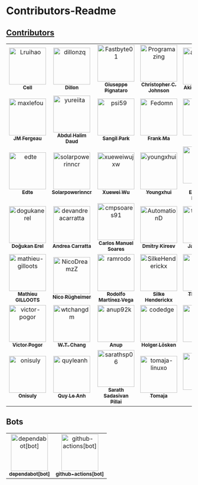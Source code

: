 # Contributors-Readme
## [Contributors](https://github.com/hugo-fixit/FixIt/graphs/contributors)

<!-- readme: contributors,d-baer -start -->
<table>
<tr>
    <td align="center">
        <a href="https://github.com/Lruihao">
            <img src="https://avatars.githubusercontent.com/u/33419593?v=4" width="100;" alt="Lruihao"/>
            <br />
            <sub><b>Cell</b></sub>
        </a>
    </td>
    <td align="center">
        <a href="https://github.com/dillonzq">
            <img src="https://avatars.githubusercontent.com/u/30786232?v=4" width="100;" alt="dillonzq"/>
            <br />
            <sub><b>Dillon</b></sub>
        </a>
    </td>
    <td align="center">
        <a href="https://github.com/Fastbyte01">
            <img src="https://avatars.githubusercontent.com/u/16869546?v=4" width="100;" alt="Fastbyte01"/>
            <br />
            <sub><b>Giuseppe Pignataro</b></sub>
        </a>
    </td>
    <td align="center">
        <a href="https://github.com/Programazing">
            <img src="https://avatars.githubusercontent.com/u/11393826?v=4" width="100;" alt="Programazing"/>
            <br />
            <sub><b>Christopher C. Johnson</b></sub>
        </a>
    </td>
    <td align="center">
        <a href="https://github.com/astropenguin">
            <img src="https://avatars.githubusercontent.com/u/13254278?v=4" width="100;" alt="astropenguin"/>
            <br />
            <sub><b>Akio Taniguchi</b></sub>
        </a>
    </td>
    <td align="center">
        <a href="https://github.com/DaveA-W">
            <img src="https://avatars.githubusercontent.com/u/6415842?v=4" width="100;" alt="DaveA-W"/>
            <br />
            <sub><b>Dave A-W</b></sub>
        </a>
    </td></tr>
<tr>
    <td align="center">
        <a href="https://github.com/maxlefou">
            <img src="https://avatars.githubusercontent.com/u/6705075?v=4" width="100;" alt="maxlefou"/>
            <br />
            <sub><b>JM Fergeau</b></sub>
        </a>
    </td>
    <td align="center">
        <a href="https://github.com/yureiita">
            <img src="https://avatars.githubusercontent.com/u/26035759?v=4" width="100;" alt="yureiita"/>
            <br />
            <sub><b>Abdul Halim Daud</b></sub>
        </a>
    </td>
    <td align="center">
        <a href="https://github.com/psi59">
            <img src="https://avatars.githubusercontent.com/u/15508203?v=4" width="100;" alt="psi59"/>
            <br />
            <sub><b>Sangil Park</b></sub>
        </a>
    </td>
    <td align="center">
        <a href="https://github.com/Fedomn">
            <img src="https://avatars.githubusercontent.com/u/6177727?v=4" width="100;" alt="Fedomn"/>
            <br />
            <sub><b>Frank Ma</b></sub>
        </a>
    </td>
    <td align="center">
        <a href="https://github.com/Mejituu">
            <img src="https://avatars.githubusercontent.com/u/36153418?v=4" width="100;" alt="Mejituu"/>
            <br />
            <sub><b>Mejituu</b></sub>
        </a>
    </td>
    <td align="center">
        <a href="https://github.com/ctj12461">
            <img src="https://avatars.githubusercontent.com/u/42143810?v=4" width="100;" alt="ctj12461"/>
            <br />
            <sub><b>Justin Chen</b></sub>
        </a>
    </td></tr>
<tr>
    <td align="center">
        <a href="https://github.com/edte">
            <img src="https://avatars.githubusercontent.com/u/50194671?v=4" width="100;" alt="edte"/>
            <br />
            <sub><b>Edte</b></sub>
        </a>
    </td>
    <td align="center">
        <a href="https://github.com/solarpowerinncr">
            <img src="https://avatars.githubusercontent.com/u/37186560?v=4" width="100;" alt="solarpowerinncr"/>
            <br />
            <sub><b>Solarpowerinncr</b></sub>
        </a>
    </td>
    <td align="center">
        <a href="https://github.com/xueweiwujxw">
            <img src="https://avatars.githubusercontent.com/u/45992640?v=4" width="100;" alt="xueweiwujxw"/>
            <br />
            <sub><b>Xuewei Wu</b></sub>
        </a>
    </td>
    <td align="center">
        <a href="https://github.com/youngxhui">
            <img src="https://avatars.githubusercontent.com/u/16971804?v=4" width="100;" alt="youngxhui"/>
            <br />
            <sub><b>Youngxhui</b></sub>
        </a>
    </td>
    <td align="center">
        <a href="https://github.com/Kapusch">
            <img src="https://avatars.githubusercontent.com/u/9576733?v=4" width="100;" alt="Kapusch"/>
            <br />
            <sub><b>Jean-Emmanuel BAILLAT</b></sub>
        </a>
    </td>
    <td align="center">
        <a href="https://github.com/n0tr00teuorg">
            <img src="https://avatars.githubusercontent.com/u/106423923?v=4" width="100;" alt="n0tr00teuorg"/>
            <br />
            <sub><b>N0tr00t</b></sub>
        </a>
    </td></tr>
<tr>
    <td align="center">
        <a href="https://github.com/dogukanerel">
            <img src="https://avatars.githubusercontent.com/u/19349444?v=4" width="100;" alt="dogukanerel"/>
            <br />
            <sub><b>Doğukan Erel</b></sub>
        </a>
    </td>
    <td align="center">
        <a href="https://github.com/devandreacarratta">
            <img src="https://avatars.githubusercontent.com/u/46504271?v=4" width="100;" alt="devandreacarratta"/>
            <br />
            <sub><b>Andrea Carratta</b></sub>
        </a>
    </td>
    <td align="center">
        <a href="https://github.com/cmpsoares91">
            <img src="https://avatars.githubusercontent.com/u/4914211?v=4" width="100;" alt="cmpsoares91"/>
            <br />
            <sub><b>Carlos Manuel Soares</b></sub>
        </a>
    </td>
    <td align="center">
        <a href="https://github.com/AutomationD">
            <img src="https://avatars.githubusercontent.com/u/1790594?v=4" width="100;" alt="AutomationD"/>
            <br />
            <sub><b>Dmitry Kireev</b></sub>
        </a>
    </td>
    <td align="center">
        <a href="https://github.com/thejayhaykid">
            <img src="https://avatars.githubusercontent.com/u/9452325?v=4" width="100;" alt="thejayhaykid"/>
            <br />
            <sub><b>Jake Hayes</b></sub>
        </a>
    </td>
    <td align="center">
        <a href="https://github.com/markdluethje">
            <img src="https://avatars.githubusercontent.com/u/31922494?v=4" width="100;" alt="markdluethje"/>
            <br />
            <sub><b>Mark-Daniel Lüthje</b></sub>
        </a>
    </td></tr>
<tr>
    <td align="center">
        <a href="https://github.com/mathieu-gilloots">
            <img src="https://avatars.githubusercontent.com/u/1282351?v=4" width="100;" alt="mathieu-gilloots"/>
            <br />
            <sub><b>Mathieu GILLOOTS</b></sub>
        </a>
    </td>
    <td align="center">
        <a href="https://github.com/NicoDreamzZ">
            <img src="https://avatars.githubusercontent.com/u/12086166?v=4" width="100;" alt="NicoDreamzZ"/>
            <br />
            <sub><b>Nico Rügheimer</b></sub>
        </a>
    </td>
    <td align="center">
        <a href="https://github.com/ramrodo">
            <img src="https://avatars.githubusercontent.com/u/2797052?v=4" width="100;" alt="ramrodo"/>
            <br />
            <sub><b>Rodolfo Martínez Vega</b></sub>
        </a>
    </td>
    <td align="center">
        <a href="https://github.com/SilkeHenderickx">
            <img src="https://avatars.githubusercontent.com/u/28140438?v=4" width="100;" alt="SilkeHenderickx"/>
            <br />
            <sub><b>Silke Henderickx</b></sub>
        </a>
    </td>
    <td align="center">
        <a href="https://github.com/tlereste">
            <img src="https://avatars.githubusercontent.com/u/12964583?v=4" width="100;" alt="tlereste"/>
            <br />
            <sub><b>Thibault Le Reste</b></sub>
        </a>
    </td>
    <td align="center">
        <a href="https://github.com/vanildosouto">
            <img src="https://avatars.githubusercontent.com/u/1603028?v=4" width="100;" alt="vanildosouto"/>
            <br />
            <sub><b>Vanildo Souto Mangueira</b></sub>
        </a>
    </td></tr>
<tr>
    <td align="center">
        <a href="https://github.com/victor-pogor">
            <img src="https://avatars.githubusercontent.com/u/24962085?v=4" width="100;" alt="victor-pogor"/>
            <br />
            <sub><b>Victor Pogor</b></sub>
        </a>
    </td>
    <td align="center">
        <a href="https://github.com/wtchangdm">
            <img src="https://avatars.githubusercontent.com/u/1546333?v=4" width="100;" alt="wtchangdm"/>
            <br />
            <sub><b>W.T. Chang</b></sub>
        </a>
    </td>
    <td align="center">
        <a href="https://github.com/anup92k">
            <img src="https://avatars.githubusercontent.com/u/51033013?v=4" width="100;" alt="anup92k"/>
            <br />
            <sub><b>Anup</b></sub>
        </a>
    </td>
    <td align="center">
        <a href="https://github.com/codedge">
            <img src="https://avatars.githubusercontent.com/u/4409904?v=4" width="100;" alt="codedge"/>
            <br />
            <sub><b>Holger Lösken</b></sub>
        </a>
    </td>
    <td align="center">
        <a href="https://github.com/hiifong">
            <img src="https://avatars.githubusercontent.com/u/89133723?v=4" width="100;" alt="hiifong"/>
            <br />
            <sub><b>Hiifong</b></sub>
        </a>
    </td>
    <td align="center">
        <a href="https://github.com/nikusaikou">
            <img src="https://avatars.githubusercontent.com/u/32993922?v=4" width="100;" alt="nikusaikou"/>
            <br />
            <sub><b>Niku</b></sub>
        </a>
    </td></tr>
<tr>
    <td align="center">
        <a href="https://github.com/onisuly">
            <img src="https://avatars.githubusercontent.com/u/8399827?v=4" width="100;" alt="onisuly"/>
            <br />
            <sub><b>Onisuly</b></sub>
        </a>
    </td>
    <td align="center">
        <a href="https://github.com/quyleanh">
            <img src="https://avatars.githubusercontent.com/u/9365035?v=4" width="100;" alt="quyleanh"/>
            <br />
            <sub><b>Quy Le Anh</b></sub>
        </a>
    </td>
    <td align="center">
        <a href="https://github.com/sarathsp06">
            <img src="https://avatars.githubusercontent.com/u/964542?v=4" width="100;" alt="sarathsp06"/>
            <br />
            <sub><b>Sarath Sadasivan Pillai</b></sub>
        </a>
    </td>
    <td align="center">
        <a href="https://github.com/tomaja-linuxo">
            <img src="https://avatars.githubusercontent.com/u/37209662?v=4" width="100;" alt="tomaja-linuxo"/>
            <br />
            <sub><b>Tomaja</b></sub>
        </a>
    </td>
    <td align="center">
        <a href="https://github.com/ziobron">
            <img src="https://avatars.githubusercontent.com/u/4595135?v=4" width="100;" alt="ziobron"/>
            <br />
            <sub><b>Łukasz Ziobroń</b></sub>
        </a>
    </td>
    <td align="center">
        <a href="https://github.com/d-baer">
            <img src="https://avatars.githubusercontent.com/u/22482986?v=4" width="100;" alt="d-baer"/>
            <br />
            <sub><b>D-baer</b></sub>
        </a>
    </td></tr>
</table>
<!-- readme: contributors,d-baer -end -->

## Bots

<!-- readme: bots -start -->
<table>
<tr>
    <td align="center">
        <a href="https://github.com/dependabot[bot]">
            <img src="https://avatars.githubusercontent.com/in/29110?v=4" width="100;" alt="dependabot[bot]"/>
            <br />
            <sub><b>dependabot[bot]</b></sub>
        </a>
    </td>
    <td align="center">
        <a href="https://github.com/github-actions[bot]">
            <img src="https://avatars.githubusercontent.com/in/15368?v=4" width="100;" alt="github-actions[bot]"/>
            <br />
            <sub><b>github-actions[bot]</b></sub>
        </a>
    </td></tr>
</table>
<!-- readme: bots -end -->